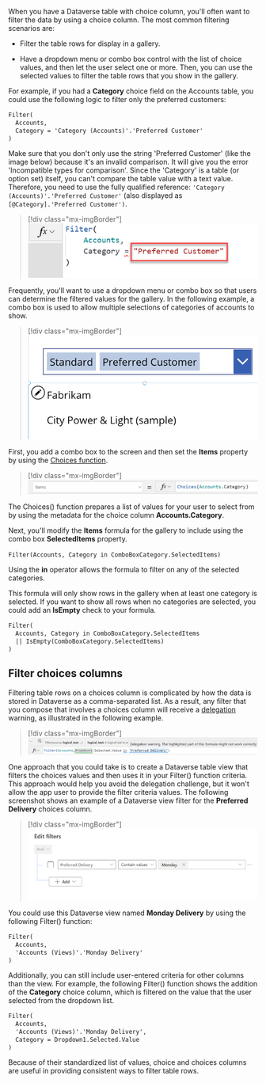 When you have a Dataverse table with choice column, you'll often want to filter the data by using a choice column. The most common filtering scenarios are:

- Filter the table rows for display in a gallery.

- Have a dropdown menu or combo box control with the list of choice values, and then let the user select one or more. Then, you can use the selected values to filter the table rows that you show in the gallery.

For example, if you had a **Category** choice field on the Accounts table, you could use the following logic to filter only the preferred customers:

```powerappsfl
Filter(
  Accounts,
  Category = 'Category (Accounts)'.'Preferred Customer'
)
```

Make sure that you don't only use the string 'Preferred Customer' (like the image below) because it's an invalid comparison. It will give you the error 'Incompatible types for comparison'. Since the 'Category' is a table (or option set) itself, you can't compare the table value with a text value. Therefore, you need to use the fully qualified reference: `'Category (Accounts)'.'Preferred Customer'` (also displayed as `[@Category].'Preferred Customer')`.

> [!div class="mx-imgBorder"]
> [![Screenshot of the invalid Power Fx formula of: Filter ( Accounts, Category = "Preferred Customer" ).](../media/invalid.png)](../media/invalid.png#lightbox)

Frequently, you'll want to use a dropdown menu or combo box so that users can determine the filtered values for the gallery. In the following example, a combo box is used to allow multiple selections of categories of accounts to show.

> [!div class="mx-imgBorder"]
> [![Screenshot of a partial account information form, showing a dropdown list with multiple categories selected: Standard and Preferred Customer.](../media/categories.png)](../media/categories.png#lightbox)

First, you add a combo box to the screen and then set the **Items** property by using the [Choices function](/power-apps/maker/canvas-apps/functions/function-choices/?azure-portal=true).

> [!div class="mx-imgBorder"]
> [![Screenshot of the following expression as a formula for the Items property: Choices(Accounts.Category).](../media/choices.png)](../media/choices.png#lightbox)

The Choices() function prepares a list of values for your user to select from by using the metadata for the choice column **Accounts.Category**.

Next, you'll modify the **Items** formula for the gallery to include using the combo box **SelectedItems** property.

`Filter(Accounts, Category in ComboBoxCategory.SelectedItems)`

Using the **in** operator allows the formula to filter on any of the selected categories.

This formula will only show rows in the gallery when at least one category is selected. If you want to show all rows when no categories are selected, you could add an **IsEmpty** check to your formula.

```powerappsfl
Filter(
  Accounts, Category in ComboBoxCategory.SelectedItems
  || IsEmpty(ComboBoxCategory.SelectedItems)
)
```

## Filter choices columns

Filtering table rows on a choices column is complicated by how the data is stored in Dataverse as a comma-separated list. As a result, any filter that you compose that involves a choices column will receive a [delegation](/power-apps/maker/canvas-apps/delegation-overview/?azure-portal=true) warning, as illustrated in the following example.

> [!div class="mx-imgBorder"]
> [![Screenshot of the formula Filter(Accounts,Text(Dropdown1.Selected.Value in 'Preferred Delivery').](../media/filter.png)](../media/filter.png#lightbox)

One approach that you could take is to create a Dataverse table view that filters the choices values and then uses it in your Filter() function criteria. This approach would help you avoid the delegation challenge, but it won't allow the app user to provide the filter criteria values. The following screenshot shows an example of a Dataverse view filter for the **Preferred Delivery** choices column.

> [!div class="mx-imgBorder"]
> [![Screenshot of the Dataverse view edit filter criteria that shows filtering on the Preferred Delivery choices column.](../media/edit.png)](../media/edit.png#lightbox)

You could use this Dataverse view named **Monday Delivery** by using the following Filter() function:

```powerappsfl
Filter(
  Accounts,
  'Accounts (Views)'.'Monday Delivery'
)
```

Additionally, you can still include user-entered criteria for other columns than the view. For example, the following Filter() function shows the addition of the **Category** choice column, which is filtered on the value that the user selected from the dropdown list.

```powerappsfl
Filter(
  Accounts,
  'Accounts (Views)'.'Monday Delivery',
  Category = Dropdown1.Selected.Value
)
```

Because of their standardized list of values, choice and choices columns are useful in providing consistent ways to filter table rows.
